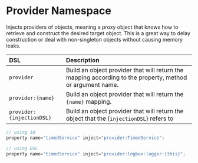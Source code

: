 # Provider Namespace

Injects providers of objects, meaning a proxy object that knows how to retrieve and construct the desired target object.  This is a great way to delay construction or deal with non-singleton objects without causing memory leaks.

| DSL | Description |
| :--- | :--- |
| `provider` | Build an object provider that will return the mapping according to the property, method or argument name. |
| `provider:{name}` | Build an object provider that will return the `{name}` mapping. |
| `provider:{injectionDSL}` | Build an object provider that will return the object that the {`injectionDSL`} refers to |

```javascript
// using id
property name="timedService" inject="provider:TimedService";

// using DSL
property name="timedService" inject="provider:logbox:logger:{this}";
```

